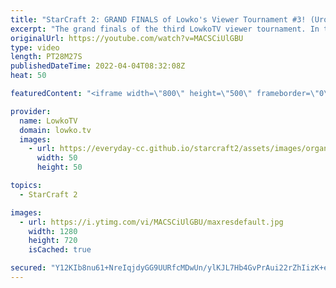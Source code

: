 ```yaml
---
title: "StarCraft 2: GRAND FINALS of Lowko's Viewer Tournament #3! (Urono vs Velharnin)"
excerpt: "The grand finals of the third LowkoTV viewer tournament. In this video I cast the match between Urono and Velharnin. This event was open to Patreon supporters only, which meant that we could run best-of-3 series from the very first round, and double elimination brackets.  Lowko Viewer Tournament 1: https://youtu.be/8e8wvUOFAGc"
originalUrl: https://youtube.com/watch?v=MACSCiUlGBU
type: video
length: PT28M27S
publishedDateTime: 2022-04-04T08:32:08Z
heat: 50

featuredContent: "<iframe width=\"800\" height=\"500\" frameborder=\"0\" src=\"https://www.youtube.com/embed/MACSCiUlGBU\" allow=\"accelerometer; autoplay; encrypted-media; gyroscope; picture-in-picture\" allowfullscreen></iframe>"

provider:
  name: LowkoTV
  domain: lowko.tv
  images:
    - url: https://everyday-cc.github.io/starcraft2/assets/images/organizations/lowko.tv-50x50.jpg
      width: 50
      height: 50

topics:
  - StarCraft 2

images:
  - url: https://i.ytimg.com/vi/MACSCiUlGBU/maxresdefault.jpg
    width: 1280
    height: 720
    isCached: true

secured: "Y12KIb8nu61+NreIqjdyGG9UURfcMDwUn/ylKJL7Hb4GvPrAui22rZhIizK+ebX/mwMbp37KM1EaCuy/tL1VELmaw6PFD83vFtvedGRhlSbQuOSUrr3mzk/lDt/dowSq9Kp+hR4VECBU3qdMBMf5SCE2TDLES8Fq5XelCTJsj6xWY/ZX3RDM4fq/DFeIhV1B87fvizRF40OP0WV5ncvSBVz2zmTlFFbORkOkhyVcbpueAhft6tSC1LeQjmF3N/pu/wEdZugDK1wAjn3iC15iWB0qMNhrwpkhnOXHH3VQtb6q1PUNWZJEVe6VU1S/REbCr0JoFXmlTV/GYHb/708BIUub5KsP9InyIn5FP00jKM3dogV65dNfcsTvqQRVGf4+Mzh4SbXab3MGwd0lzirue49+Ojusruoeey8U4eB+mTs=;JRoM1+zIF3KfKklVn9WDcw=="
---
```


